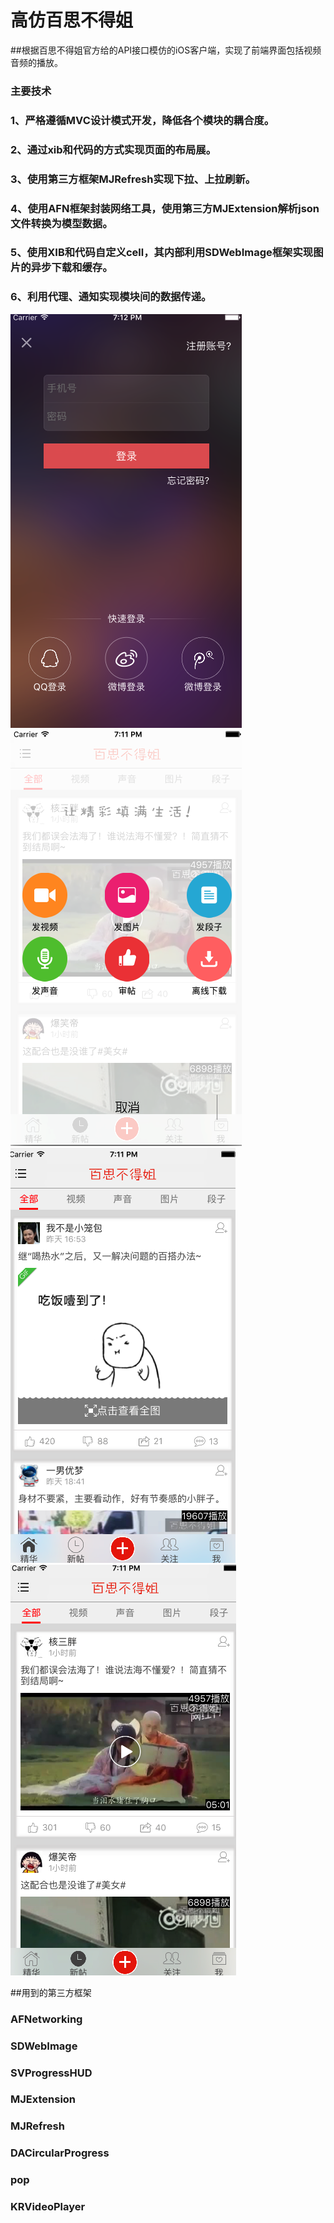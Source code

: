 # 高仿百思不得姐
##根据百思不得姐官方给的API接口模仿的iOS客户端，实现了前端界面包括视频音频的播放。
### 主要技术
###    1、严格遵循MVC设计模式开发，降低各个模块的耦合度。
###    2、通过xib和代码的方式实现页面的布局展。
###    3、使用第三方框架MJRefresh实现下拉、上拉刷新。
###    4、使用AFN框架封装网络工具，使用第三方MJExtension解析json文件转换为模型数据。
###    5、使用XIB和代码自定义cell，其内部利用SDWebImage框架实现图片的异步下载和缓存。
###    6、利用代理、通知实现模块间的数据传递。

![Aaron Swartz](https://raw.githubusercontent.com/flys66/qch/master/image/care.png)
![Aaron Swartz](https://github.com/flys66/qch/blob/master/image/login.png)  
![Aaron Swartz](https://github.com/flys66/qch/blob/master/image/home.png)
![Aaron Swartz](https://github.com/flys66/qch/blob/master/image/new.png)

##用到的第三方框架
### AFNetworking
### SDWebImage
### SVProgressHUD
### MJExtension
### MJRefresh
### DACircularProgress
### pop
### KRVideoPlayer
